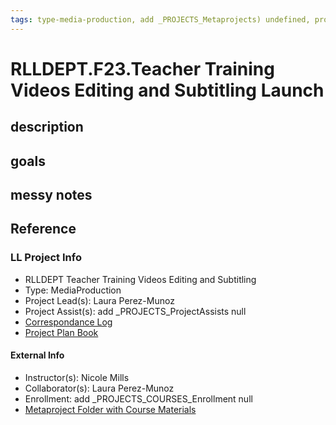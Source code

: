 ```yaml
---
tags: type-media-production, add _PROJECTS_Metaprojects) undefined, project, project-launch
---
```


# RLLDEPT.F23.Teacher Training Videos Editing and Subtitling Launch

## description 

## goals 

## messy notes

## Reference
### LL Project Info
* RLLDEPT Teacher Training Videos Editing and Subtitling
* Type: MediaProduction
* Project Lead(s): Laura Perez-Munoz
* Project Assist(s): add _PROJECTS_ProjectAssists null
* [Correspondance Log](https://drive.google.com/drive/folders/1mG3aaZGJmzhn1Lh8GPp7_vjC5NlrXkMZ?usp=drive_link)
* [Project Plan Book](https://hackmd.io/@ll-23-24/BJRegbHC2)

#### External Info
* Instructor(s): Nicole Mills
* Collaborator(s): Laura Perez-Munoz
* Enrollment: add _PROJECTS_COURSES_Enrollment null
* [Metaproject Folder with Course Materials](https://drive.google.com/drive/folders/1Vb_vH3abZmYWeohQJGmXAa9JNXw9eohN)





